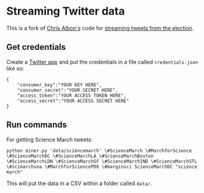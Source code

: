 # Streaming Twitter data

This is a fork of [Chris Albon's](https://github.com/chrisalbon) code for [streaming tweets from the election](https://github.com/chrisalbon/election_day_2016_twitter).

## Get credentials

Create a [Twitter app](https://apps.twitter.com/) and put the credentials in a file called `credentials.json` like so:

```
{
    "consumer_key":"YOUR KEY HERE",
    "consumer_secret":"YOUR SECRET HERE",
    "access_token":"YOUR ACCESS TOKEN HERE",
    "access_secret":"YOUR ACCESS SECRET HERE"
}
```

## Run commands

For getting Science March tweets:

```
python miner.py 'data/sciencemarch' \#ScienceMarch \#MarchforScience \#ScienceMarchDC \#ScienceMarchLA \#ScienceMarchBoston \#ScienceMarchLDN \#ScienceMarchSF \#ScienceMarchIND \#ScienceMarchSTL \#scimarchsea \#MarchforSciencePDX \#marginsci ScienceMarchDC "science march"
```

This will put the data in a CSV within a folder called `data/`.


